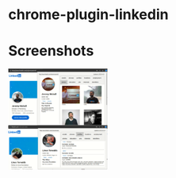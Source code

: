 # chrome-plugin-linkedin
# Screenshots
<p>
<img src="https://github.com/goldentroll/chrome-plugin-linkedin/blob/main/extension/screenshots/Jeremy-photos.png" width="200px" style="display:block;"/>
 <img src="https://github.com/goldentroll/chrome-plugin-linkedin/blob/main/extension/screenshots/Linus-profiles.png" width="200px" style="display:block;"/>
 </p>
